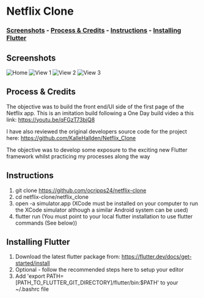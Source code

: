 # Netflix Clone

### [Screenshots](https://github.com/ocripps24/netflix-clone#screenshots) - [Process & Credits](https://github.com/ocripps24/netflix-clone#process-&-credits) - [Instructions](https://github.com/ocripps24/netflix-clone#instructions) - [Installing Flutter](https://github.com/ocripps24/netflix-clone#installing-flutter)

## Screenshots

![Home](https://imgur.com/2twEElV.png)
![View 1](https://imgur.com/k6mqit7.png)
![View 2](https://imgur.com/6cIzKie.png)
![View 3](https://imgur.com/mREbKVE.png)

## Process & Credits

The objective was to build the front end/UI side of the first page of the Netflix app. This is an imitation build following a One Day build video a this link:
https://youtu.be/qFGzT73bjQ8

I have also reviewed the original developers source code for the project here:
https://github.com/KalleHallden/Netflix_Clone  

The objective was to develop some exposure to the exciting new Flutter framework whilst practicing my processes along the way

## Instructions

1. git clone https://github.com/ocripps24/netflix-clone
2. cd netflix-clone/netflix_clone
3. open -a simulator.app (XCode must be installed on your computer to run the XCode simulator although a similar Android system can be used)
4. flutter run (You must point to your local flutter installation to use flutter commands (See below))

## Installing Flutter

1. Download the latest flutter package from: https://flutter.dev/docs/get-started/install
2. Optional - follow the recommended steps here to setup your editor
3. Add 'export PATH=[PATH_TO_FLUTTER_GIT_DIRECTORY]/flutter/bin:$PATH' to your ~/.bashrc file
